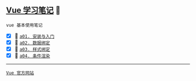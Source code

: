 [Vue 学习笔记](#top) <b id="top"></b> :maple_leaf:
-----
`vue 基本使用笔记`
- [x] :maple_leaf: [`a01. 安装与入门`](https://github.com/kickgod/Front-End/blob/master/vue/document/a01install-vue.md)
- [x] :maple_leaf: [`a02. 数据绑定`](https://github.com/kickgod/Front-End/blob/master/vue/document/a02attribute-vue.md)
- [x] :maple_leaf: [`a03. 样式绑定`](https://github.com/kickgod/Front-End/blob/master/vue/document/a03style-vue.md)
- [x] :maple_leaf: [`a04. 条件渲染`](https://github.com/kickgod/Front-End/blob/master/vue/document/a04condition-vue.md)

-----
[`Vue 官方网站`](https://cn.vuejs.org/)
